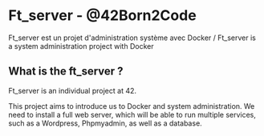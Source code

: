 # Ft_server - @42Born2Code 
Ft_server est un projet d'administration système avec Docker / Ft_server is a system administration project with Docker

## What is the ft_server ?
Ft_server is an individual project at 42.

This project aims to introduce us to Docker and system administration. We need to install a full web server, which will be able to run multiple services, such as a Wordpress, Phpmyadmin, as well as a database.
